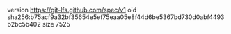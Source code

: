 version https://git-lfs.github.com/spec/v1
oid sha256:b75acf9a32bf35654e5ef75eaa05e8f44d6be5367bd730d0abf4493b2bc5b402
size 7525
